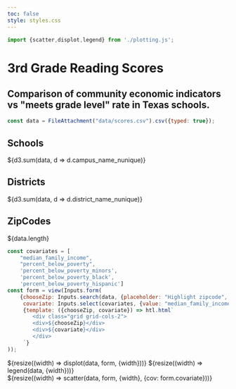 ```yaml
---
toc: false
style: styles.css
---
```


```js
import {scatter,displot,legend} from './plotting.js';
```

<div class="hero">
  <h1>3rd Grade Reading Scores</h1>
  <h2>Comparison of community economic indicators vs "meets grade level" rate in Texas schools.</h2>
</div>


<!-- Load and transform the data -->

```js
const data = FileAttachment("data/scores.csv").csv({typed: true});
```

<!-- Cards with big numbers -->

<div class="grid grid-cols-3">
  <div class="card">
    <h2>Schools</h2>
    <span class="big">${d3.sum(data, d => d.campus_name_nunique)}</span>
  </div>
  <div class="card">
    <h2>Districts</h2>
    <span class="big">${d3.sum(data, d => d.district_name_nunique)}</span>
  </div>
  <div class="card">
    <h2>ZipCodes</h2>
    <span class="big">${data.length}</span>
  </div>
</div>

<!-- Scatter plots -->

```js
const covariates = [
    "median_family_income", 
    "percent_below_poverty", 
    'percent_below_poverty_minors',
    'percent_below_poverty_black',
    'percent_below_poverty_hispanic']
const form = view(Inputs.form(
    {chooseZip: Inputs.search(data, {placeholder: "Highlight zipcode", columns: ["zip"],required: false}),
     covariate: Inputs.select(covariates, {value: "median_family_income", label: "Covariate"})},
     {template: ({chooseZip, covariate}) => htl.html`
        <div class="grid grid-cols-2">
        <div>${chooseZip}</div>
        <div>${covariate}</div>
        </div>
     `}
));
```

<div class="grid grid-cols-2">
  <div class="card">
    ${resize((width) => displot(data, form, {width}))}
    ${resize((width) => legend(data, {width}))}
  </div> 
  <div class="card">
    ${resize((width) => scatter(data, form, {width}, {cov: form.covariate}))}
  </div>
</div>